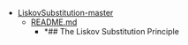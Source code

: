 - <a href = "E:\Node_projects\Node_Way\ArchivTSH_2\ArhivTimur_2\LiskovSubstitution-master\cat.LiskovSubstitution-master\dir.LiskovSubstitution-master.md">LiskovSubstitution-master</a>
    - <a href = "E:\Node_projects\Node_Way\ArchivTSH_2\ArhivTimur_2\LiskovSubstitution-master\README.md">README.md</a>
        - *## The Liskov Substitution Principle

